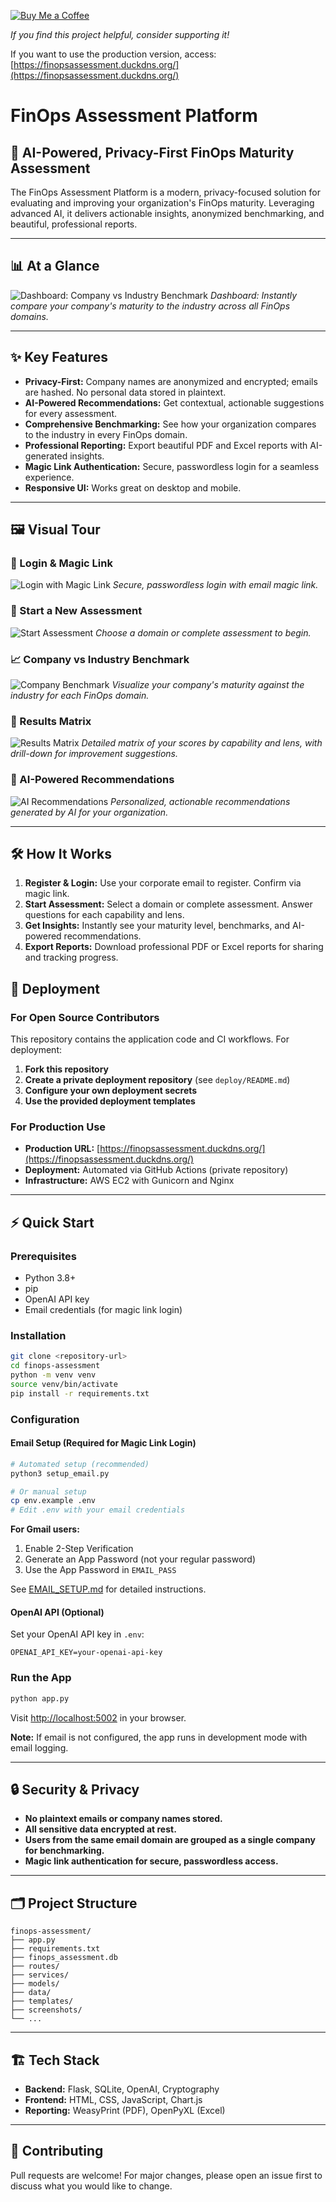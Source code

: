 [![Buy Me a Coffee](https://www.buymeacoffee.com/assets/img/custom_images/orange_img.png)](https://buymeacoffee.com/uli6)

*If you find this project helpful, consider supporting it!*

If you want to use the production version, access: [https://finopsassessment.duckdns.org/](https://finopsassessment.duckdns.org/)

# FinOps Assessment Platform

## 🚀 AI-Powered, Privacy-First FinOps Maturity Assessment

The FinOps Assessment Platform is a modern, privacy-focused solution for evaluating and improving your organization's FinOps maturity. Leveraging advanced AI, it delivers actionable insights, anonymized benchmarking, and beautiful, professional reports.

---

## 📊 At a Glance

![Dashboard: Company vs Industry Benchmark](screenshots/company_benchmark.png)
*Dashboard: Instantly compare your company's maturity to the industry across all FinOps domains.*

---

## ✨ Key Features
- **Privacy-First:** Company names are anonymized and encrypted; emails are hashed. No personal data stored in plaintext.
- **AI-Powered Recommendations:** Get contextual, actionable suggestions for every assessment.
- **Comprehensive Benchmarking:** See how your organization compares to the industry in every FinOps domain.
- **Professional Reporting:** Export beautiful PDF and Excel reports with AI-generated insights.
- **Magic Link Authentication:** Secure, passwordless login for a seamless experience.
- **Responsive UI:** Works great on desktop and mobile.

---

## 🖼️ Visual Tour

### 🔐 Login & Magic Link
![Login with Magic Link](screenshots/login_with_magic_link.png)
*Secure, passwordless login with email magic link.*

### 📝 Start a New Assessment
![Start Assessment](screenshots/assessment.png)
*Choose a domain or complete assessment to begin.*

### 📈 Company vs Industry Benchmark
![Company Benchmark](screenshots/company_benchmark.png)
*Visualize your company's maturity against the industry for each FinOps domain.*

### 🧮 Results Matrix
![Results Matrix](screenshots/results_matrix.png)
*Detailed matrix of your scores by capability and lens, with drill-down for improvement suggestions.*

### 🤖 AI-Powered Recommendations
![AI Recommendations](screenshots/ai_recommendation.png)
*Personalized, actionable recommendations generated by AI for your organization.*

---

## 🛠️ How It Works
1. **Register & Login:** Use your corporate email to register. Confirm via magic link.
2. **Start Assessment:** Select a domain or complete assessment. Answer questions for each capability and lens.
3. **Get Insights:** Instantly see your maturity level, benchmarks, and AI-powered recommendations.
4. **Export Reports:** Download professional PDF or Excel reports for sharing and tracking progress.

## 🚀 Deployment

### For Open Source Contributors
This repository contains the application code and CI workflows. For deployment:

1. **Fork this repository**
2. **Create a private deployment repository** (see `deploy/README.md`)
3. **Configure your own deployment secrets**
4. **Use the provided deployment templates**

### For Production Use
- **Production URL:** [https://finopsassessment.duckdns.org/](https://finopsassessment.duckdns.org/)
- **Deployment:** Automated via GitHub Actions (private repository)
- **Infrastructure:** AWS EC2 with Gunicorn and Nginx

---

## ⚡ Quick Start

### Prerequisites
- Python 3.8+
- pip
- OpenAI API key
- Email credentials (for magic link login)

### Installation
```bash
git clone <repository-url>
cd finops-assessment
python -m venv venv
source venv/bin/activate
pip install -r requirements.txt
```

### Configuration

#### Email Setup (Required for Magic Link Login)
```bash
# Automated setup (recommended)
python3 setup_email.py

# Or manual setup
cp env.example .env
# Edit .env with your email credentials
```

**For Gmail users:**
1. Enable 2-Step Verification
2. Generate an App Password (not your regular password)
3. Use the App Password in `EMAIL_PASS`

See [EMAIL_SETUP.md](EMAIL_SETUP.md) for detailed instructions.

#### OpenAI API (Optional)
Set your OpenAI API key in `.env`:
```env
OPENAI_API_KEY=your-openai-api-key
```

### Run the App
```bash
python app.py
```
Visit [http://localhost:5002](http://localhost:5002) in your browser.

**Note:** If email is not configured, the app runs in development mode with email logging.

---

## 🔒 Security & Privacy
- **No plaintext emails or company names stored.**
- **All sensitive data encrypted at rest.**
- **Users from the same email domain are grouped as a single company for benchmarking.**
- **Magic link authentication for secure, passwordless access.**

---

## 🗂️ Project Structure
```
finops-assessment/
├── app.py
├── requirements.txt
├── finops_assessment.db
├── routes/
├── services/
├── models/
├── data/
├── templates/
├── screenshots/
└── ...
```

---

## 🏗️ Tech Stack
- **Backend:** Flask, SQLite, OpenAI, Cryptography
- **Frontend:** HTML, CSS, JavaScript, Chart.js
- **Reporting:** WeasyPrint (PDF), OpenPyXL (Excel)

---

## 🤝 Contributing
Pull requests are welcome! For major changes, please open an issue first to discuss what you would like to change.